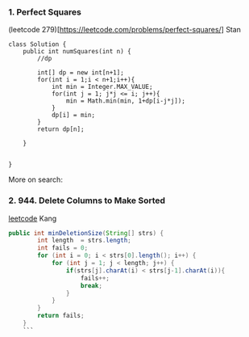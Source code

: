 ### 1. Perfect Squares
(leetcode 279)[https://leetcode.com/problems/perfect-squares/]
Stan
```
class Solution {
    public int numSquares(int n) {
        //dp
        
        int[] dp = new int[n+1];
        for(int i = 1;i < n+1;i++){
            int min = Integer.MAX_VALUE;
            for(int j = 1; j*j <= i; j++){
                min = Math.min(min, 1+dp[i-j*j]);
            }
            dp[i] = min;
        }
        return dp[n];
        
    }
    
    
}
```

More on search:


### 2. 944. Delete Columns to Make Sorted
[leetcode](https://leetcode.com/problems/delete-columns-to-make-sorted/)
Kang

```java
public int minDeletionSize(String[] strs) {
        int length  = strs.length;
        int fails = 0;
        for (int i = 0; i < strs[0].length(); i++) {
            for (int j = 1; j < length; j++) {
                if(strs[j].charAt(i) < strs[j-1].charAt(i)){
                    fails++;
                    break;
                }
            }
        }
        return fails;
    }
    ```
